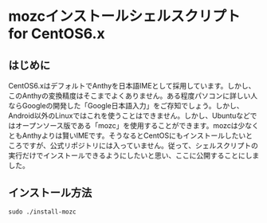 # mozcインストールシェルスクリプト for CentOS6.x
## はじめに
CentOS6.xはデフォルトでAnthyを日本語IMEとして採用しています。しかし、このAnthyの変換精度はそこまでよくありません。ある程度パソコンに詳しい人ならGoogleの開発した「Google日本語入力」をご存知でしょう。しかし、Android以外のLinuxではこれを使うことはできません。しかし、Ubuntuなどではオープンソース版である「mozc」を使用することができます。mozcは少なくともAnthyよりは賢いIMEです。そうなるとCentOSにもインストールしたいところですが、公式リポジトリには入っていません。従って、シェルスクリプトの実行だけでインストールできるようにしたいと思い、ここに公開することにしました。
## インストール方法

```
sudo ./install-mozc
```
